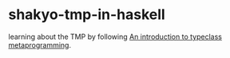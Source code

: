 # shakyo-tmp-in-haskell

learning about the TMP by following [An introduction to typeclass metaprogramming](https://lexi-lambda.github.io/blog/2021/03/25/an-introduction-to-typeclass-metaprogramming/).
